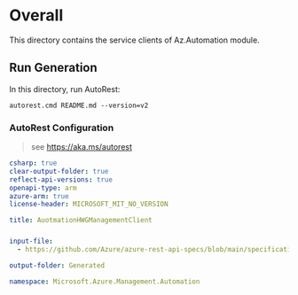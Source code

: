 # Overall
This directory contains the service clients of Az.Automation module.

## Run Generation
In this directory, run AutoRest:
```
autorest.cmd README.md --version=v2
```

### AutoRest Configuration
> see https://aka.ms/autorest

``` yaml
csharp: true
clear-output-folder: true
reflect-api-versions: true
openapi-type: arm
azure-arm: true
license-header: MICROSOFT_MIT_NO_VERSION

title: AuotmationHWGManagementClient
```


### 
``` yaml 
input-file:
  - https://github.com/Azure/azure-rest-api-specs/blob/main/specification/automation/resource-manager/Microsoft.Automation/stable/2022-02-22/hybridRunbookWorkerGroup.json 

output-folder: Generated

namespace: Microsoft.Azure.Management.Automation
```